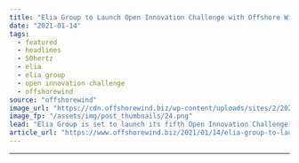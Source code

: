 ```yaml
---
title: "Elia Group to Launch Open Innovation Challenge with Offshore Wind in Focus"
date: "2021-01-14"
tags: 
  - featured
  - headlines
  - 50hertz
  - elia
  - elia group
  - open innovation challenge
  - offshorewind
source: "offshorewind"
image_url: "https://cdn.offshorewind.biz/wp-content/uploads/sites/2/2021/01/14115005/Elia-Group-to-Launch-Open-Innovation-Challenge-with-Offshore-Wind-in-Focus.png"
image_fp: "/assets/img/post_thumbnails/24.png"
lead: "Elia Group is set to launch its fifth Open Innovation Challenge which will focus"
article_url: "https://www.offshorewind.biz/2021/01/14/elia-group-to-launch-open-innovation-challenge-with-offshore-wind-in-focus/"
---
```


---
